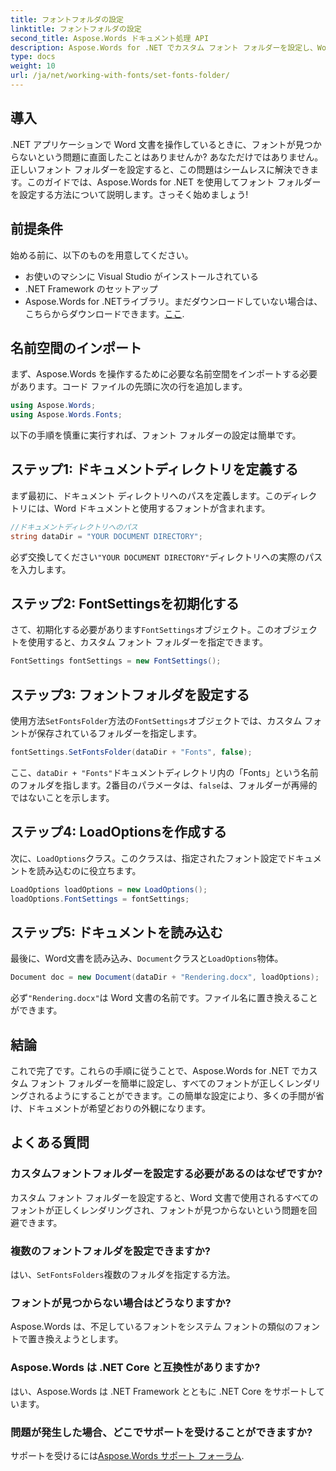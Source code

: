 ```yaml
---
title: フォントフォルダの設定
linktitle: フォントフォルダの設定
second_title: Aspose.Words ドキュメント処理 API
description: Aspose.Words for .NET でカスタム フォント フォルダーを設定し、Word 文書がフォント不足なく正しくレンダリングされるようにする方法を学習します。
type: docs
weight: 10
url: /ja/net/working-with-fonts/set-fonts-folder/
---
```

## 導入

.NET アプリケーションで Word 文書を操作しているときに、フォントが見つからないという問題に直面したことはありませんか? あなただけではありません。正しいフォント フォルダーを設定すると、この問題はシームレスに解決できます。このガイドでは、Aspose.Words for .NET を使用してフォント フォルダーを設定する方法について説明します。さっそく始めましょう!

## 前提条件

始める前に、以下のものを用意してください。

- お使いのマシンに Visual Studio がインストールされている
- .NET Framework のセットアップ
- Aspose.Words for .NETライブラリ。まだダウンロードしていない場合は、こちらからダウンロードできます。[ここ](https://releases.aspose.com/words/net/).

## 名前空間のインポート

まず、Aspose.Words を操作するために必要な名前空間をインポートする必要があります。コード ファイルの先頭に次の行を追加します。

```csharp
using Aspose.Words;
using Aspose.Words.Fonts;
```

以下の手順を慎重に実行すれば、フォント フォルダーの設定は簡単です。

## ステップ1: ドキュメントディレクトリを定義する

まず最初に、ドキュメント ディレクトリへのパスを定義します。このディレクトリには、Word ドキュメントと使用するフォントが含まれます。

```csharp
//ドキュメントディレクトリへのパス
string dataDir = "YOUR DOCUMENT DIRECTORY";
```

必ず交換してください`"YOUR DOCUMENT DIRECTORY"`ディレクトリへの実際のパスを入力します。

## ステップ2: FontSettingsを初期化する

さて、初期化する必要があります`FontSettings`オブジェクト。このオブジェクトを使用すると、カスタム フォント フォルダーを指定できます。

```csharp
FontSettings fontSettings = new FontSettings();
```

## ステップ3: フォントフォルダを設定する

使用方法`SetFontsFolder`方法の`FontSettings`オブジェクトでは、カスタム フォントが保存されているフォルダーを指定します。

```csharp
fontSettings.SetFontsFolder(dataDir + "Fonts", false);
```

ここ、`dataDir + "Fonts"`ドキュメントディレクトリ内の「Fonts」という名前のフォルダを指します。2番目のパラメータは、`false`は、フォルダーが再帰的ではないことを示します。

## ステップ4: LoadOptionsを作成する

次に、`LoadOptions`クラス。このクラスは、指定されたフォント設定でドキュメントを読み込むのに役立ちます。

```csharp
LoadOptions loadOptions = new LoadOptions();
loadOptions.FontSettings = fontSettings;
```

## ステップ5: ドキュメントを読み込む

最後に、Word文書を読み込み、`Document`クラスと`LoadOptions`物体。

```csharp
Document doc = new Document(dataDir + "Rendering.docx", loadOptions);
```

必ず`"Rendering.docx"`は Word 文書の名前です。ファイル名に置き換えることができます。

## 結論

これで完了です。これらの手順に従うことで、Aspose.Words for .NET でカスタム フォント フォルダーを簡単に設定し、すべてのフォントが正しくレンダリングされるようにすることができます。この簡単な設定により、多くの手間が省け、ドキュメントが希望どおりの外観になります。

## よくある質問

### カスタムフォントフォルダーを設定する必要があるのはなぜですか?
カスタム フォント フォルダーを設定すると、Word 文書で使用されるすべてのフォントが正しくレンダリングされ、フォントが見つからないという問題を回避できます。

### 複数のフォントフォルダを設定できますか?
はい、`SetFontsFolders`複数のフォルダを指定する方法。

### フォントが見つからない場合はどうなりますか?
Aspose.Words は、不足しているフォントをシステム フォントの類似のフォントで置き換えようとします。

### Aspose.Words は .NET Core と互換性がありますか?
はい、Aspose.Words は .NET Framework とともに .NET Core をサポートしています。

### 問題が発生した場合、どこでサポートを受けることができますか?
サポートを受けるには[Aspose.Words サポート フォーラム](https://forum.aspose.com/c/words/8).